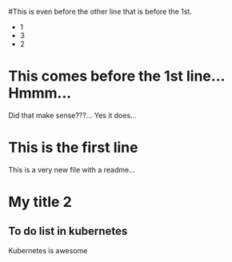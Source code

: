 #This is even before the other line that is before the 1st.
* 1
* 3
* 2
# This comes before the 1st line... Hmmm...
Did that make sense???...
Yes it does...

# This is the first line
This is a very new file with a readme...

# My title 2
## To do list in kubernetes
Kubernetes is awesome

